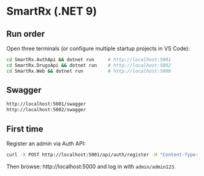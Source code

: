 # SmartRx (.NET 9)

## Run order
Open three terminals (or configure multiple startup projects in VS Code):

```bash
cd SmartRx.AuthApi && dotnet run     # http://localhost:5001
cd SmartRx.DrugsApi && dotnet run    # http://localhost:5002
cd SmartRx.Web && dotnet run         # http://localhost:5000
```

## Swagger
```bash
http://localhost:5001/swagger
http://localhost:5002/swagger
```

## First time
Register an admin via Auth API:
```bash
curl -X POST http://localhost:5001/api/auth/register -H "Content-Type: application/json" -d '{"username":"admin","password":"admin123","role":"Admin"}'
```

Then browse: http://localhost:5000 and log in with `admin/admin123`.
